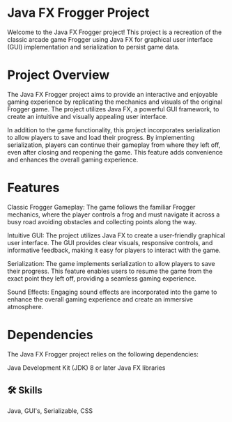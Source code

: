 # Java FX Frogger Project
Welcome to the Java FX Frogger project! This project is a recreation of the classic arcade game Frogger using Java FX for graphical user interface (GUI) implementation and serialization to persist game data.

# Project Overview
The Java FX Frogger project aims to provide an interactive and enjoyable gaming experience by replicating the mechanics and visuals of the original Frogger game. The project utilizes Java FX, a powerful GUI framework, to create an intuitive and visually appealing user interface.

In addition to the game functionality, this project incorporates serialization to allow players to save and load their progress. By implementing serialization, players can continue their gameplay from where they left off, even after closing and reopening the game. This feature adds convenience and enhances the overall gaming experience.

# Features
Classic Frogger Gameplay: The game follows the familiar Frogger mechanics, where the player controls a frog and must navigate it across a busy road avoiding obstacles and collecting points along the way.

Intuitive GUI: The project utilizes Java FX to create a user-friendly graphical user interface. The GUI provides clear visuals, responsive controls, and informative feedback, making it easy for players to interact with the game.

Serialization: The game implements serialization to allow players to save their progress. This feature enables users to resume the game from the exact point they left off, providing a seamless gaming experience.

Sound Effects: Engaging sound effects are incorporated into the game to enhance the overall gaming experience and create an immersive atmosphere.

# Dependencies
The Java FX Frogger project relies on the following dependencies:

Java Development Kit (JDK) 8 or later
Java FX libraries



## 🛠 Skills
Java, GUI's, Serializable, CSS

